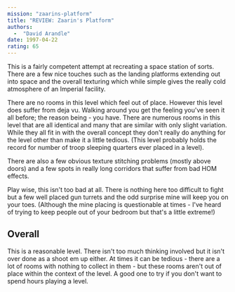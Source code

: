 ```yaml
---
mission: "zaarins-platform"
title: "REVIEW: Zaarin's Platform"
authors: 
  -  "David Arandle"
date: 1997-04-22
rating: 65
---
```


This is a fairly competent attempt at recreating a space station of sorts. There are a few nice touches such as the landing platforms extending out into space and the overall texturing which while simple gives the really cold atmosphere of an Imperial facility.

There are no rooms in this level which feel out of place. However this level does suffer from deja vu. Walking around you get the feeling you've seen it all before; the reason being - you have. There are numerous rooms in this level that are all identical and many that are similar with only slight variation. While they all fit in with the overall concept they don't really do anything for the level other than make it a little tedious. (This level probably holds the record for number of troop sleeping quarters ever placed in a level).

There are also a few obvious texture stitching problems (mostly above doors) and a few spots in really long corridors that suffer from bad HOM effects.

Play wise, this isn't too bad at all. There is nothing here too difficult to fight but a few well placed gun turrets and the odd surprise mine will keep you on your toes. (Although the mine placing is questionable at times - I've heard of trying to keep people out of your bedroom but that's a little extreme!)

## Overall

This is a reasonable level. There isn't too much thinking involved but it isn't over done as a shoot em up either. At times it can be tedious - there are a lot of rooms with nothing to collect in them - but these rooms aren't out of place within the context of the level. A good one to try if you don't want to spend hours playing a level.
